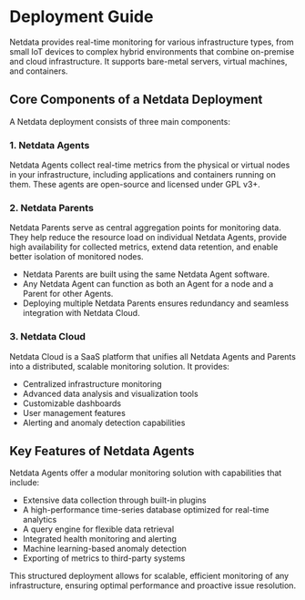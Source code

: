 # Deployment Guide

Netdata provides real-time monitoring for various infrastructure types, from small IoT devices to complex hybrid environments that combine on-premise and cloud infrastructure. It supports bare-metal servers, virtual machines, and containers.

## Core Components of a Netdata Deployment

A Netdata deployment consists of three main components:

### 1. Netdata Agents

Netdata Agents collect real-time metrics from the physical or virtual nodes in your infrastructure, including applications and containers running on them. These agents are open-source and licensed under GPL v3+.

### 2. Netdata Parents

Netdata Parents serve as central aggregation points for monitoring data. They help reduce the resource load on individual Netdata Agents, provide high availability for collected metrics, extend data retention, and enable better isolation of monitored nodes.

- Netdata Parents are built using the same Netdata Agent software.
- Any Netdata Agent can function as both an Agent for a node and a Parent for other Agents.
- Deploying multiple Netdata Parents ensures redundancy and seamless integration with Netdata Cloud.

### 3. Netdata Cloud

Netdata Cloud is a SaaS platform that unifies all Netdata Agents and Parents into a distributed, scalable monitoring solution. It provides:

- Centralized infrastructure monitoring
- Advanced data analysis and visualization tools
- Customizable dashboards
- User management features
- Alerting and anomaly detection capabilities

## Key Features of Netdata Agents

Netdata Agents offer a modular monitoring solution with capabilities that include:

- Extensive data collection through built-in plugins
- A high-performance time-series database optimized for real-time analytics
- A query engine for flexible data retrieval
- Integrated health monitoring and alerting
- Machine learning-based anomaly detection
- Exporting of metrics to third-party systems

This structured deployment allows for scalable, efficient monitoring of any infrastructure, ensuring optimal performance and proactive issue resolution.